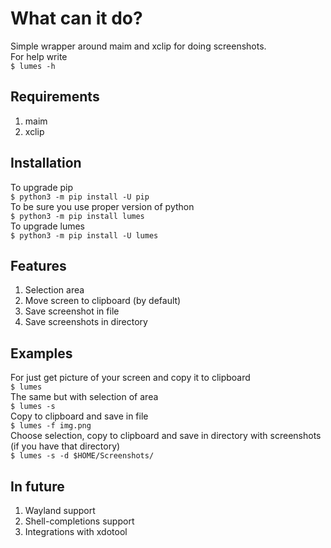 What can it do?
==========

Simple wrapper around maim and xclip for doing screenshots.</br>
For help write</br>
`$ lumes -h`

Requirements
----------

1. maim
2. xclip

Installation
------------
To upgrade pip
</br>`$ python3 -m pip install -U pip`
</br>To be sure you use proper version of python
</br>`$ python3 -m pip install lumes`
</br>To upgrade lumes
</br>`$ python3 -m pip install -U lumes`

Features
-----------

1. Selection area
2. Move screen to clipboard (by default)
3. Save screenshot in file
4. Save screenshots in directory

Examples
----------
For just get picture of your screen and copy it to clipboard
</br>`$ lumes `
</br>The same but with selection of area
</br>`$ lumes -s `
</br>Copy to clipboard and save in file
</br>`$ lumes -f img.png`
</br>Choose selection, copy to clipboard and save in directory with screenshots (if you have that directory)
</br>`$ lumes -s -d $HOME/Screenshots/`

In future
----------

1. Wayland support
2. Shell-completions support
3. Integrations with xdotool
